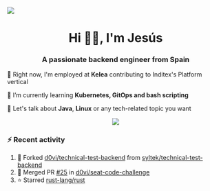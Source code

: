 [![](https://img.shields.io/badge/Jesús_Iglesias-0077B5?style=flat&logo=linkedin&logoColor=white)][linkedin]

<h1 align="center">Hi 👋🏻️, I'm Jesús</h1>
<h3 align="center">A passionate backend engineer from Spain</h3>

🔭 Right now, I'm employed at **Kelea** contributing to Inditex's Platform vertical

🌱 I’m currently learning **Kubernetes, GitOps and bash scripting**

💬 Let's talk about **Java**, **Linux** or any tech-related topic you want

<p align="center">
  <a href="https://skillicons.dev">
    <img src="https://skillicons.dev/icons?i=java,kotlin,spring,postgres,git,kubernetes,docker,kafka,aws,elasticsearch,linux" />
  </a>
</p>

### ⚡ Recent activity

<!--RECENT_ACTIVITY:start-->
1. 🔱 Forked [d0vi/technical-test-backend](https://github.com/d0vi/technical-test-backend) from [syltek/technical-test-backend](https://github.com/syltek/technical-test-backend)<br>
2. 🎉 Merged PR [#25](https://github.com/d0vi/seat-code-challenge/pull/25) in [d0vi/seat-code-challenge](https://github.com/d0vi/seat-code-challenge)<br>
3. ⭐ Starred [rust-lang/rust](https://github.com/rust-lang/rust)<br>
<!--RECENT_ACTIVITY:end-->

[linkedin]: https://linkedin.com/in/jesusiglesiasiglesias
[gitlab]: https://gitlab.com/d0vi
